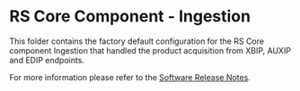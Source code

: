 # RS Core Component - Ingestion

This folder contains the factory default configuration for the RS Core component Ingestion that handled the product acquisition from XBIP, AUXIP and EDIP endpoints.

For more information please refer to the [Software Release Notes](./doc/SRN.md).
